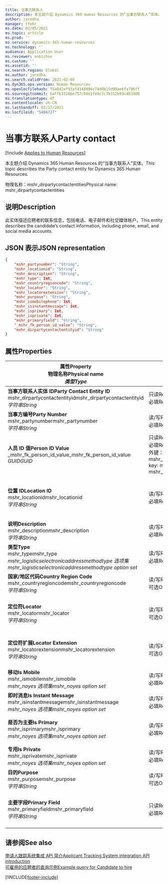 ```yaml
---
title: 当事方联系人
description: 本主题介绍 Dynamics 365 Human Resources 的“当事方联系人”实体。
author: jaredha
manager: tfehr
ms.date: 02/05/2021
ms.topic: article
ms.prod: ''
ms.service: dynamics-365-human-resources
ms.technology: ''
audience: Application User
ms.reviewer: anbichse
ms.custom: ''
ms.assetid: ''
ms.search.region: Global
ms.author: jaredha
ms.search.validFrom: 2021-02-05
ms.dyn365.ops.version: Human Resources
ms.openlocfilehash: f5a942ef93af4348404c74d8b15d98ae6fa796ff
ms.sourcegitcommit: 6affb3316be757c99e1fe9c7c7b312b93c483408
ms.translationtype: HT
ms.contentlocale: zh-CN
ms.lasthandoff: 02/17/2021
ms.locfileid: "5466727"
---
```

# <a name="party-contact"></a><span data-ttu-id="d6278-103">当事方联系人</span><span class="sxs-lookup"><span data-stu-id="d6278-103">Party contact</span></span>

[!include [Applies to Human Resources](../includes/applies-to-hr.md)]

<span data-ttu-id="d6278-104">本主题介绍 Dynamics 365 Human Resources 的“当事方联系人”实体。</span><span class="sxs-lookup"><span data-stu-id="d6278-104">This topic describes the Party contact entity for Dynamics 365 Human Resources.</span></span>

<span data-ttu-id="d6278-105">物理名称：mshr_dirpartycontactentities</span><span class="sxs-lookup"><span data-stu-id="d6278-105">Physical name: mshr_dirpartycontactentities</span></span>

## <a name="description"></a><span data-ttu-id="d6278-106">说明</span><span class="sxs-lookup"><span data-stu-id="d6278-106">Description</span></span>

<span data-ttu-id="d6278-107">此实体描述应聘者的联系信息，包括电话、电子邮件和社交媒体帐户。</span><span class="sxs-lookup"><span data-stu-id="d6278-107">This entity describes the candidate’s contact information, including phone, email, and social media accounts.</span></span>

## <a name="json-representation"></a><span data-ttu-id="d6278-108">JSON 表示</span><span class="sxs-lookup"><span data-stu-id="d6278-108">JSON representation</span></span>

```json
{
    "mshr_partynumber": "String",
    "mshr_locationid": "String",
    "mshr_description": "String",
    "mshr_type": Int,
    "mshr_countryregioncode": "String",
    "mshr_locator": "String",
    "mshr_locatorextension": "String",
    "mshr_purpose": "String",
    "mshr_ismobilephone": Int,
    "mshr_isinstantmessage": Int,
    "mshr_isprimary": Int,
    "mshr_isprivate": Int,
    "mshr_primaryfield": "String",
    "_mshr_fk_person_id_value": "String",
    "mshr_dirpartycontactentityid": "String"
}
```

## <a name="properties"></a><span data-ttu-id="d6278-109">属性</span><span class="sxs-lookup"><span data-stu-id="d6278-109">Properties</span></span>

| <span data-ttu-id="d6278-110">属性</span><span class="sxs-lookup"><span data-stu-id="d6278-110">Property</span></span><br><span data-ttu-id="d6278-111">**物理名称**</span><span class="sxs-lookup"><span data-stu-id="d6278-111">**Physical name**</span></span><br><span data-ttu-id="d6278-112">**_类型_**</span><span class="sxs-lookup"><span data-stu-id="d6278-112">**_Type_**</span></span> | <span data-ttu-id="d6278-113">使用</span><span class="sxs-lookup"><span data-stu-id="d6278-113">Use</span></span> | <span data-ttu-id="d6278-114">说明</span><span class="sxs-lookup"><span data-stu-id="d6278-114">Description</span></span> |
| --- | --- | --- |
| <span data-ttu-id="d6278-115">**当事方联系人实体 ID**</span><span class="sxs-lookup"><span data-stu-id="d6278-115">**Party Contact Entity ID**</span></span><br><span data-ttu-id="d6278-116">mshr_dirpartycontactentityid</span><span class="sxs-lookup"><span data-stu-id="d6278-116">mshr_dirpartycontactentityid</span></span><br><span data-ttu-id="d6278-117">*字符串*</span><span class="sxs-lookup"><span data-stu-id="d6278-117">*String*</span></span> | <span data-ttu-id="d6278-118">只读</span><span class="sxs-lookup"><span data-stu-id="d6278-118">Read-only</span></span><br><span data-ttu-id="d6278-119">必填</span><span class="sxs-lookup"><span data-stu-id="d6278-119">Required</span></span> | <span data-ttu-id="d6278-120">系统生成的实体记录的唯一标识符。</span><span class="sxs-lookup"><span data-stu-id="d6278-120">System-generated unique identifier for the entity record.</span></span> |
| <span data-ttu-id="d6278-121">**当事方编号**</span><span class="sxs-lookup"><span data-stu-id="d6278-121">**Party Number**</span></span><br><span data-ttu-id="d6278-122">mshr_partynumber</span><span class="sxs-lookup"><span data-stu-id="d6278-122">mshr_partynumber</span></span><br><span data-ttu-id="d6278-123">*字符串*</span><span class="sxs-lookup"><span data-stu-id="d6278-123">*String*</span></span> | <span data-ttu-id="d6278-124">读/写</span><span class="sxs-lookup"><span data-stu-id="d6278-124">Read/write</span></span><br><span data-ttu-id="d6278-125">必填</span><span class="sxs-lookup"><span data-stu-id="d6278-125">Required</span></span> | <span data-ttu-id="d6278-126">关联当事方（人员）记录的 ID。</span><span class="sxs-lookup"><span data-stu-id="d6278-126">The ID of the associated party (person) record.</span></span> |
| <span data-ttu-id="d6278-127">**人员 ID 值**</span><span class="sxs-lookup"><span data-stu-id="d6278-127">**Person ID Value**</span></span><br><span data-ttu-id="d6278-128">_mshr_fk_person_id_value</span><span class="sxs-lookup"><span data-stu-id="d6278-128">_mshr_fk_person_id_value</span></span><br><span data-ttu-id="d6278-129">*GUID*</span><span class="sxs-lookup"><span data-stu-id="d6278-129">*GUID*</span></span> | <span data-ttu-id="d6278-130">只读</span><span class="sxs-lookup"><span data-stu-id="d6278-130">Read-only</span></span><br><span data-ttu-id="d6278-131">必填</span><span class="sxs-lookup"><span data-stu-id="d6278-131">Required</span></span><br><span data-ttu-id="d6278-132">外键：mshr_dirpersonentity 的 mshr_dirpersonentityid</span><span class="sxs-lookup"><span data-stu-id="d6278-132">Foreign key: mshr_dirpersonentityid of mshr_dirpersonentity</span></span> | <span data-ttu-id="d6278-133">系统生成的当事方（人员）实体记录的标识符。</span><span class="sxs-lookup"><span data-stu-id="d6278-133">The system-generated identifier of the party (person) entity record.</span></span> |
| <span data-ttu-id="d6278-134">**位置 ID**</span><span class="sxs-lookup"><span data-stu-id="d6278-134">**Location ID**</span></span><br><span data-ttu-id="d6278-135">mshr_locationid</span><span class="sxs-lookup"><span data-stu-id="d6278-135">mshr_locationid</span></span><br><span data-ttu-id="d6278-136">*字符串*</span><span class="sxs-lookup"><span data-stu-id="d6278-136">*String*</span></span> | <span data-ttu-id="d6278-137">读/写</span><span class="sxs-lookup"><span data-stu-id="d6278-137">Read/write</span></span><br><span data-ttu-id="d6278-138">必填</span><span class="sxs-lookup"><span data-stu-id="d6278-138">Required</span></span> | <span data-ttu-id="d6278-139">地址记录的位置 ID。</span><span class="sxs-lookup"><span data-stu-id="d6278-139">The location ID of the address record.</span></span> <span data-ttu-id="d6278-140">在 mshr_logisticspostaladdresslocationcdsentity 实体中设置。</span><span class="sxs-lookup"><span data-stu-id="d6278-140">Set up in mshr_logisticspostaladdresslocationcdsentity entity.</span></span> |
| <span data-ttu-id="d6278-141">**说明**</span><span class="sxs-lookup"><span data-stu-id="d6278-141">**Description**</span></span><br><span data-ttu-id="d6278-142">mshr_description</span><span class="sxs-lookup"><span data-stu-id="d6278-142">mshr_description</span></span><br><span data-ttu-id="d6278-143">*字符串*</span><span class="sxs-lookup"><span data-stu-id="d6278-143">*String*</span></span> | <span data-ttu-id="d6278-144">读/写</span><span class="sxs-lookup"><span data-stu-id="d6278-144">Read/write</span></span><br><span data-ttu-id="d6278-145">必填</span><span class="sxs-lookup"><span data-stu-id="d6278-145">Required</span></span> | <span data-ttu-id="d6278-146">联系人详细信息的描述。</span><span class="sxs-lookup"><span data-stu-id="d6278-146">The description of the contact details.</span></span> |
| <span data-ttu-id="d6278-147">**类型**</span><span class="sxs-lookup"><span data-stu-id="d6278-147">**Type**</span></span><br><span data-ttu-id="d6278-148">mshr_type</span><span class="sxs-lookup"><span data-stu-id="d6278-148">mshr_type</span></span><br><span data-ttu-id="d6278-149">*mshr_logisticselectronicaddressmethodtype 选项集*</span><span class="sxs-lookup"><span data-stu-id="d6278-149">*mshr_logisticselectronicaddressmethodtype option set*</span></span> | <span data-ttu-id="d6278-150">读/写</span><span class="sxs-lookup"><span data-stu-id="d6278-150">Read/write</span></span><br><span data-ttu-id="d6278-151">必填</span><span class="sxs-lookup"><span data-stu-id="d6278-151">Required</span></span> | <span data-ttu-id="d6278-152">联系人详细信息类型。</span><span class="sxs-lookup"><span data-stu-id="d6278-152">The contact detail type.</span></span> |
| <span data-ttu-id="d6278-153">**国家/地区代码**</span><span class="sxs-lookup"><span data-stu-id="d6278-153">**Country Region Code**</span></span><br><span data-ttu-id="d6278-154">mshr_countryregioncode</span><span class="sxs-lookup"><span data-stu-id="d6278-154">mshr_countryregioncode</span></span><br><span data-ttu-id="d6278-155">*字符串*</span><span class="sxs-lookup"><span data-stu-id="d6278-155">*String*</span></span> | <span data-ttu-id="d6278-156">读/写</span><span class="sxs-lookup"><span data-stu-id="d6278-156">Read/write</span></span><br><span data-ttu-id="d6278-157">可选</span><span class="sxs-lookup"><span data-stu-id="d6278-157">Optional</span></span> | <span data-ttu-id="d6278-158">地址所在的国家或地区。</span><span class="sxs-lookup"><span data-stu-id="d6278-158">The country or region of the address.</span></span> |
| <span data-ttu-id="d6278-159">**定位符**</span><span class="sxs-lookup"><span data-stu-id="d6278-159">**Locator**</span></span><br><span data-ttu-id="d6278-160">mshr_locator</span><span class="sxs-lookup"><span data-stu-id="d6278-160">mshr_locator</span></span><br><span data-ttu-id="d6278-161">*字符串*</span><span class="sxs-lookup"><span data-stu-id="d6278-161">*String*</span></span> | <span data-ttu-id="d6278-162">读/写</span><span class="sxs-lookup"><span data-stu-id="d6278-162">Read/write</span></span><br><span data-ttu-id="d6278-163">可选</span><span class="sxs-lookup"><span data-stu-id="d6278-163">Optional</span></span> | <span data-ttu-id="d6278-164">联系人详细信息。</span><span class="sxs-lookup"><span data-stu-id="d6278-164">The contact details.</span></span> <span data-ttu-id="d6278-165">例如，如果类型是 **电子邮件地址**，此字段则包含应聘者的电子邮件地址。</span><span class="sxs-lookup"><span data-stu-id="d6278-165">For example, if the type is **Email address**, then this field contains the candidate’s email address.</span></span> |
| <span data-ttu-id="d6278-166">**定位符扩展**</span><span class="sxs-lookup"><span data-stu-id="d6278-166">**Locator Extension**</span></span><br><span data-ttu-id="d6278-167">mshr_locatorextension</span><span class="sxs-lookup"><span data-stu-id="d6278-167">mshr_locatorextension</span></span><br><span data-ttu-id="d6278-168">*字符串*</span><span class="sxs-lookup"><span data-stu-id="d6278-168">*String*</span></span> | <span data-ttu-id="d6278-169">读/写</span><span class="sxs-lookup"><span data-stu-id="d6278-169">Read/write</span></span><br><span data-ttu-id="d6278-170">可选</span><span class="sxs-lookup"><span data-stu-id="d6278-170">Optional</span></span> | <span data-ttu-id="d6278-171">定位符扩展。</span><span class="sxs-lookup"><span data-stu-id="d6278-171">The locator extension.</span></span> <span data-ttu-id="d6278-172">例如，如果类型是 **电话**，此属性则包含电话号码分机。</span><span class="sxs-lookup"><span data-stu-id="d6278-172">For example, if the type is **Phone**, then this property would contain the phone number extension.</span></span> |
| <span data-ttu-id="d6278-173">**移动**</span><span class="sxs-lookup"><span data-stu-id="d6278-173">**Is Mobile**</span></span><br><span data-ttu-id="d6278-174">mshr_ismobile</span><span class="sxs-lookup"><span data-stu-id="d6278-174">mshr_ismobile</span></span><br><span data-ttu-id="d6278-175">*mshr_noyes 选项集*</span><span class="sxs-lookup"><span data-stu-id="d6278-175">*mshr_noyes option set*</span></span> | <span data-ttu-id="d6278-176">读/写</span><span class="sxs-lookup"><span data-stu-id="d6278-176">Read/write</span></span><br><span data-ttu-id="d6278-177">必填</span><span class="sxs-lookup"><span data-stu-id="d6278-177">Required</span></span> | <span data-ttu-id="d6278-178">指定电话是否为手机号码。</span><span class="sxs-lookup"><span data-stu-id="d6278-178">Specifies whether the phone is a mobile number.</span></span> |
| <span data-ttu-id="d6278-179">**即时消息**</span><span class="sxs-lookup"><span data-stu-id="d6278-179">**Is Instant Message**</span></span><br><span data-ttu-id="d6278-180">mshr_isinstantmessage</span><span class="sxs-lookup"><span data-stu-id="d6278-180">mshr_isinstantmessage</span></span><br><span data-ttu-id="d6278-181">*mshr_noyes 选项集*</span><span class="sxs-lookup"><span data-stu-id="d6278-181">*mshr_noyes option set*</span></span> | <span data-ttu-id="d6278-182">读/写</span><span class="sxs-lookup"><span data-stu-id="d6278-182">Read/write</span></span><br><span data-ttu-id="d6278-183">必填</span><span class="sxs-lookup"><span data-stu-id="d6278-183">Required</span></span> | <span data-ttu-id="d6278-184">指定是否为电话启用即时消息。</span><span class="sxs-lookup"><span data-stu-id="d6278-184">Specifies whether the phone is enabled for instant messaging.</span></span> |
| <span data-ttu-id="d6278-185">**是否为主要**</span><span class="sxs-lookup"><span data-stu-id="d6278-185">**Is Primary**</span></span><br><span data-ttu-id="d6278-186">mshr_isprimary</span><span class="sxs-lookup"><span data-stu-id="d6278-186">mshr_isprimary</span></span><br><span data-ttu-id="d6278-187">*mshr_noyes 选项集*</span><span class="sxs-lookup"><span data-stu-id="d6278-187">*mshr_noyes option set*</span></span> | <span data-ttu-id="d6278-188">读/写</span><span class="sxs-lookup"><span data-stu-id="d6278-188">Read/write</span></span><br><span data-ttu-id="d6278-189">必填</span><span class="sxs-lookup"><span data-stu-id="d6278-189">Required</span></span> | <span data-ttu-id="d6278-190">确定联系人类型的主要联系人。</span><span class="sxs-lookup"><span data-stu-id="d6278-190">Determines the primary contact of the contact type.</span></span> <span data-ttu-id="d6278-191">每个联系人类型只能有一个主要记录。</span><span class="sxs-lookup"><span data-stu-id="d6278-191">There must be only one primary record per contact type.</span></span> |
| <span data-ttu-id="d6278-192">**专用**</span><span class="sxs-lookup"><span data-stu-id="d6278-192">**Is Private**</span></span><br><span data-ttu-id="d6278-193">mshr_isprivate</span><span class="sxs-lookup"><span data-stu-id="d6278-193">mshr_isprivate</span></span><br><span data-ttu-id="d6278-194">*mshr_noyes 选项集*</span><span class="sxs-lookup"><span data-stu-id="d6278-194">*mshr_noyes option set*</span></span> | <span data-ttu-id="d6278-195">读/写</span><span class="sxs-lookup"><span data-stu-id="d6278-195">Read/write</span></span><br><span data-ttu-id="d6278-196">必填</span><span class="sxs-lookup"><span data-stu-id="d6278-196">Required</span></span> | <span data-ttu-id="d6278-197">标识此地址是否为该人员的私人地址。</span><span class="sxs-lookup"><span data-stu-id="d6278-197">Identifies whether this address is a private address for the person.</span></span> |
| <span data-ttu-id="d6278-198">**目的**</span><span class="sxs-lookup"><span data-stu-id="d6278-198">**Purpose**</span></span><br><span data-ttu-id="d6278-199">mshr_purpose</span><span class="sxs-lookup"><span data-stu-id="d6278-199">mshr_purpose</span></span><br><span data-ttu-id="d6278-200">*字符串*</span><span class="sxs-lookup"><span data-stu-id="d6278-200">*String*</span></span> | <span data-ttu-id="d6278-201">读/写</span><span class="sxs-lookup"><span data-stu-id="d6278-201">Read/write</span></span><br><span data-ttu-id="d6278-202">可选</span><span class="sxs-lookup"><span data-stu-id="d6278-202">Optional</span></span> | <span data-ttu-id="d6278-203">联系人详细信息的目的/角色。</span><span class="sxs-lookup"><span data-stu-id="d6278-203">The purpose/role of the contact details.</span></span> |
| <span data-ttu-id="d6278-204">**主要字段**</span><span class="sxs-lookup"><span data-stu-id="d6278-204">**Primary Field**</span></span><br><span data-ttu-id="d6278-205">mshr_primaryfield</span><span class="sxs-lookup"><span data-stu-id="d6278-205">mshr_primaryfield</span></span><br><span data-ttu-id="d6278-206">*字符串*</span><span class="sxs-lookup"><span data-stu-id="d6278-206">*String*</span></span> | <span data-ttu-id="d6278-207">只读</span><span class="sxs-lookup"><span data-stu-id="d6278-207">Read-only</span></span><br><span data-ttu-id="d6278-208">必填</span><span class="sxs-lookup"><span data-stu-id="d6278-208">Required</span></span> | <span data-ttu-id="d6278-209">用作实体记录的主要标识符的字段。</span><span class="sxs-lookup"><span data-stu-id="d6278-209">Field used as a primary identifier of the entity record.</span></span> <span data-ttu-id="d6278-210">当事方编号、类型、描述和定位符的组合。</span><span class="sxs-lookup"><span data-stu-id="d6278-210">Combination of party number, type, description, and locator.</span></span> |

## <a name="see-also"></a><span data-ttu-id="d6278-211">请参阅</span><span class="sxs-lookup"><span data-stu-id="d6278-211">See also</span></span>

[<span data-ttu-id="d6278-212">申请人跟踪系统集成 API 简介</span><span class="sxs-lookup"><span data-stu-id="d6278-212">Applicant Tracking System integration API introduction</span></span>](hr-admin-integration-ats-api-introduction.md)<br>
[<span data-ttu-id="d6278-213">可雇用的应聘者的查询示例</span><span class="sxs-lookup"><span data-stu-id="d6278-213">Example query for Candidate to hire</span></span>](hr-admin-integration-ats-api-candidate-to-hire-example-query.md)



[!INCLUDE[footer-include](../includes/footer-banner.md)]